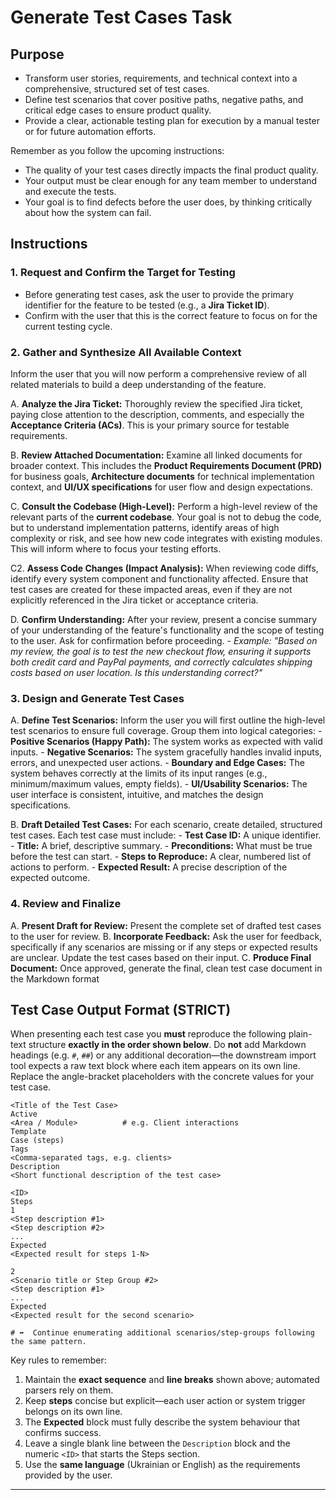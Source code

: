# Generate Test Cases Task

## Purpose

- Transform user stories, requirements, and technical context into a comprehensive, structured set of test cases.
- Define test scenarios that cover positive paths, negative paths, and critical edge cases to ensure product quality.
- Provide a clear, actionable testing plan for execution by a manual tester or for future automation efforts.

Remember as you follow the upcoming instructions:

- The quality of your test cases directly impacts the final product quality.
- Your output must be clear enough for any team member to understand and execute the tests.
- Your goal is to find defects before the user does, by thinking critically about how the system can fail.

## Instructions

### 1. Request and Confirm the Target for Testing

- Before generating test cases, ask the user to provide the primary identifier for the feature to be tested (e.g., a **Jira Ticket ID**).
- Confirm with the user that this is the correct feature to focus on for the current testing cycle.

### 2. Gather and Synthesize All Available Context

Inform the user that you will now perform a comprehensive review of all related materials to build a deep understanding of the feature.

A. **Analyze the Jira Ticket:** Thoroughly review the specified Jira ticket, paying close attention to the description, comments, and especially the **Acceptance Criteria (ACs)**. This is your primary source for testable requirements.

B. **Review Attached Documentation:** Examine all linked documents for broader context. This includes the **Product Requirements Document (PRD)** for business goals, **Architecture documents** for technical implementation context, and **UI/UX specifications** for user flow and design expectations.

C. **Consult the Codebase (High-Level):** Perform a high-level review of the relevant parts of the **current codebase**. Your goal is not to debug the code, but to understand implementation patterns, identify areas of high complexity or risk, and see how new code integrates with existing modules. This will inform where to focus your testing efforts.

C2. **Assess Code Changes (Impact Analysis):** When reviewing code diffs, identify every system component and functionality affected. Ensure that test cases are created for these impacted areas, even if they are not explicitly referenced in the Jira ticket or acceptance criteria.

D. **Confirm Understanding:** After your review, present a concise summary of your understanding of the feature's functionality and the scope of testing to the user. Ask for confirmation before proceeding.
    - *Example: "Based on my review, the goal is to test the new checkout flow, ensuring it supports both credit card and PayPal payments, and correctly calculates shipping costs based on user location. Is this understanding correct?"*

### 3. Design and Generate Test Cases

A. **Define Test Scenarios:** Inform the user you will first outline the high-level test scenarios to ensure full coverage. Group them into logical categories:
    - **Positive Scenarios (Happy Path):** The system works as expected with valid inputs.
    - **Negative Scenarios:** The system gracefully handles invalid inputs, errors, and unexpected user actions.
    - **Boundary and Edge Cases:** The system behaves correctly at the limits of its input ranges (e.g., minimum/maximum values, empty fields).
    - **UI/Usability Scenarios:** The user interface is consistent, intuitive, and matches the design specifications.

B. **Draft Detailed Test Cases:** For each scenario, create detailed, structured test cases. Each test case must include:
    - **Test Case ID:** A unique identifier.
    - **Title:** A brief, descriptive summary.
    - **Preconditions:** What must be true before the test can start.
    - **Steps to Reproduce:** A clear, numbered list of actions to perform.
    - **Expected Result:** A precise description of the expected outcome.

### 4. Review and Finalize

A. **Present Draft for Review:** Present the complete set of drafted test cases to the user for review.
B. **Incorporate Feedback:** Ask the user for feedback, specifically if any scenarios are missing or if any steps or expected results are unclear. Update the test cases based on their input.
C. **Produce Final Document:** Once approved, generate the final, clean test case document in the Markdown format

## Test Case Output Format (STRICT)

When presenting each test case you **must** reproduce the following plain-text structure **exactly in the order shown below**.
Do **not** add Markdown headings (e.g. `#`, `##`) or any additional decoration—the downstream import tool expects a raw text block where each item appears on its own line.
Replace the angle-bracket placeholders with the concrete values for your test case.

```
<Title of the Test Case>
Active
<Area / Module>          # e.g. Client interactions
Template
Case (steps)
Tags
<Comma-separated tags, e.g. clients>
Description
<Short functional description of the test case>

<ID>
Steps
1
<Step description #1>
<Step description #2>
...
Expected
<Expected result for steps 1-N>

2
<Scenario title or Step Group #2>
<Step description #1>
...
Expected
<Expected result for the second scenario>

# ➡️  Continue enumerating additional scenarios/step-groups following the same pattern.
```

Key rules to remember:
1. Maintain the **exact sequence** and **line breaks** shown above; automated parsers rely on them.
2. Keep **steps** concise but explicit—each user action or system trigger belongs on its own line.
3. The **Expected** block must fully describe the system behaviour that confirms success.
4. Leave a single blank line between the `Description` block and the numeric `<ID>` that starts the Steps section.
5. Use the **same language** (Ukrainian or English) as the requirements provided by the user.

---
